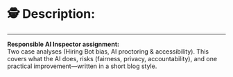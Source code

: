 # 🕵️ Description:

------------------------------------------------------------------------

**Responsible AI Inspector assignment:**\
Two case analyses (Hiring Bot bias, AI proctoring & accessibility). This covers what the AI does, risks (fairness, privacy, accountability), and one practical improvement—written in a short blog style.
